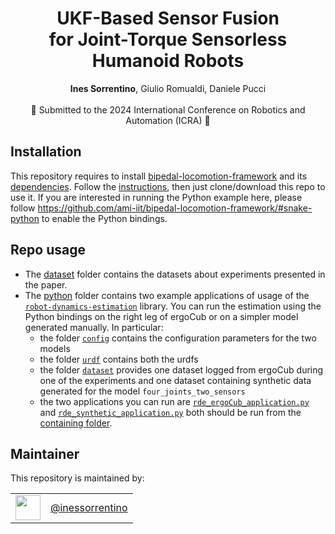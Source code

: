<h1 align="center">
  UKF-Based Sensor Fusion <br/> for Joint-Torque Sensorless Humanoid Robots

</h1>

<div align="center">
<b>Ines Sorrentino</b>, Giulio Romualdi, Daniele Pucci <br> <br>
</div>

<div align="center">
    📅 Submitted to the 2024 International Conference on Robotics and Automation (ICRA) 🤖
</div>

## Installation

This repository requires to install [bipedal-locomotion-framework]([https://github.com/ami-iit/ironcub_software](https://github.com/isorrentino/bipedal-locomotion-framework/tree/paper)) and its [dependencies](https://github.com/ami-iit/bipedal-locomotion-framework/#page_facing_up-mandatory-dependencies). Follow the [instructions](https://github.com/ami-iit/bipedal-locomotion-framework/#package-install-with-conda-recommended), then just clone/download this repo to use it. If you are interested in running the Python example here, please follow https://github.com/ami-iit/bipedal-locomotion-framework/#snake-python to enable the Python bindings.

## Repo usage
- The [dataset](https://github.com/ami-iit/paper_sorrentino_2024_icra_robot-dynamics-estimation/tree/main/dataset) folder contains the datasets about experiments presented in the paper.
- The [python](https://github.com/ami-iit/paper_sorrentino_2024_icra_robot-dynamics-estimation/tree/main/python) folder contains two example applications of usage of the [`robot-dynamics-estimation`](https://github.com/isorrentino/bipedal-locomotion-framework/blob/paper/src/Estimators/include/BipedalLocomotion/RobotDynamicsEstimator/RobotDynamicsEstimator.h) library. You can run the estimation using the Python bindings on the right leg of ergoCub or on a simpler model generated manually. In particular:
  - the folder [`config`](https://github.com/ami-iit/paper_sorrentino_2024_icra_robot-dynamics-estimation/tree/main/python/config) contains the configuration parameters for the two models
  - the folder [`urdf`](https://github.com/ami-iit/paper_sorrentino_2024_icra_robot-dynamics-estimation/tree/main/python/urdf) contains both the urdfs
  - the folder [`dataset`](https://github.com/ami-iit/paper_sorrentino_2024_icra_robot-dynamics-estimation/tree/main/python/dataset) provides one dataset logged from ergoCub during one of the experiments and one dataset containing synthetic data generated for the model `four_joints_two_sensors`
  - the two applications you can run are [`rde_ergoCub_application.py`](https://github.com/ami-iit/paper_sorrentino_2024_icra_robot-dynamics-estimation/blob/main/python/rde_ergocub_application.py) and [`rde_synthetic_application.py`](https://github.com/ami-iit/paper_sorrentino_2024_icra_robot-dynamics-estimation/blob/main/python/rde_synthetic_application.py) both should be run from the [containing folder](https://github.com/ami-iit/paper_sorrentino_2024_icra_robot-dynamics-estimation/tree/main/python).

## Maintainer

This repository is maintained by:

| | |
|:---:|:---:|
| [<img src="https://user-images.githubusercontent.com/43743081/89022636-a17e9e00-d322-11ea-9abd-92cda85d3705.jpeg" width="40">](https://github.com/isorrentino) | [@inessorrentino](https://github.com/isorrentino) |
